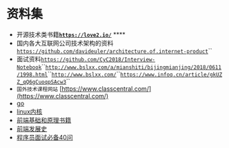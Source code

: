 # 资料集

* 开源技术类书籍[**`https://love2.io/`**](https://love2.io/) ****
* 国内各大互联网公司技术架构的资料[`https://github.com/davideuler/architecture.of.internet-product`](https://github.com/davideuler/architecture.of.internet-product)\`\`
* 面试资料[`https://github.com/CyC2018/Interview-Notebook`](https://github.com/CyC2018/Interview-Notebook)\`\`[`http://www.bslxx.com/a/mianshiti/bijingmianjing/2018/0611/1998.html`](http://www.bslxx.com/a/mianshiti/bijingmianjing/2018/0611/1998.html)\`\`[`http://www.bslxx.com/`](http://www.bslxx.com/)\`\`[`https://www.infoq.cn/article/gkUZZ_qQ6gCuoqpSAcw3`](https://www.infoq.cn/article/gkUZZ_qQ6gCuoqpSAcw3)\`\`
* `国外技术课程网站` [https://www.classcentral.com/](https://www.classcentral.com/)
* [go](https://gobyexample.com/)
* [linux内核](https://xinqiu.gitbooks.io/linux-insides-cn/content/Booting/linux-bootstrap-1.html)
* [前端基础和原理书籍](https://segmentfault.com/a/1190000017072371#articleHeader5)
* [前端发展史](https://juejin.im/post/5b5adc9b6fb9a04f9244555d#heading-17)
* [程序员面试必备40问](https://www.infoq.cn/article/vZk7zxYi8qgGLVCUP_q7)



